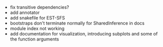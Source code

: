 - fix transitive dependencies?
- add annotator
- add snakefile for EST-SFS
- bootstraps don't terminate normally for SharedInference in docs
- module index not working
- add documentation for visualization, introducing subplots and some of the function arguments
